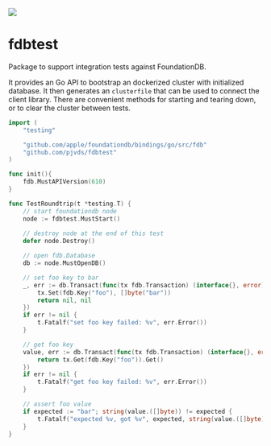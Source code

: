 ![](https://github.com/pjvds/fdbtest/workflows/Go/badge.svg)

# fdbtest

Package to support integration tests against FoundationDB.

It provides an Go API to bootstrap an dockerized cluster with initialized database. It then generates an `clusterfile` that can be used to connect the client library. There are convenient methods for starting and tearing down, or to clear the cluster between tests.

```go
import (
	"testing"

	"github.com/apple/foundationdb/bindings/go/src/fdb"
	"github.com/pjvds/fdbtest"
)

func init(){
	fdb.MustAPIVersion(610)
}

func TestRoundtrip(t *testing.T) {
	// start foundationdb node
	node := fdbtest.MustStart()
	
	// destroy node at the end of this test
	defer node.Destroy()

	// open fdb.Database
	db := node.MustOpenDB()

	// set foo key to bar
	_, err := db.Transact(func(tx fdb.Transaction) (interface{}, error) {
		tx.Set(fdb.Key("foo"), []byte("bar"))
		return nil, nil
	})
	if err != nil {
		t.Fatalf("set foo key failed: %v", err.Error())
	}

	// get foo key
	value, err := db.Transact(func(tx fdb.Transaction) (interface{}, error) {
		return tx.Get(fdb.Key("foo")).Get()
	})
	if err != nil {
		t.Fatalf("get foo key failed: %v", err.Error())
	}

	// assert foo value
	if expected := "bar"; string(value.([]byte)) != expected {
		t.Fatalf("expected %v, got %v", expected, string(value.([]byte)))
	}
}
```
